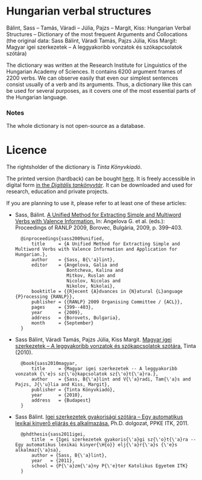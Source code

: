 # Hungarian verbal structures

Bálint, Sass – Tamás, Váradi – Júlia, Pajzs – Margit, Kiss: Hungarian Verbal Structures – Dictionary of the most frequent Arguments and Collocations (the original data: Sass Bálint, Váradi Tamás, Pajzs Júlia, Kiss Margit: Magyar igei szerkezetek – A leggyakoribb vonzatok és szókapcsolatok szótára)

The dictionary was written at the Research Institute for Linguistics of the Hungarian Academy of Sciences. It contains 6200 argument frames of 2200 verbs. We can observe easily that even our simplest sentences consist usually of a verb and its arguments. Thus, a dictionary like this can be used for several purposes, as it covers one of the most essential parts of the Hungarian language.

### Notes

The whole dictionary is not open-source as a database.

# Licence

The rightsholder of the dictionary is _Tinta Könyvkiadó_.

The printed version (hardback) can be bought [here](http://www.tintakiado.hu/book_view.php?id=286).
It is freely accessible in digital form [in the _Digitális tankönyvtár_](http://www.tankonyvtar.hu/hu/tartalom/tamop425/2011_0001_545_02_Magyar_igei_szerkezetek/adatok.html). It can be downloaded and used for research, education and private projects.

If you are planning to use it, please refer to at least one of these articles:


- Sass, Bálint.
    [A Unified Method for Extracting Simple and Multiword Verbs with Valence Information.](http://www.nytud.hu/oszt/korpusz/resources/sb_ranlp.pdf)
    In: Angelova G. et al. (eds.): Proceedings of RANLP 2009, Borovec, Bulgária, 2009, p. 399–403.

        @inproceedings{sass2009unified,
            title     = {A Unified Method for Extracting Simple and Multiword Verbs with Valence Information and Application for Hungarian.},
            author    = {Sass, B{\'a}lint},
            editor    = {Angelova, Galia and
                         Bontcheva, Kalina and
                         Mitkov, Ruslan and
                         Nicolov, Nicolas and
                         Nikolov, Nikolai},
            booktitle = {{R}ecent {A}dvances in {N}atural {L}anguage {P}rocessing {RANLP}},
            publisher = {{RANLP} 2009 Organising Committee / {ACL}},
            pages     = {399--403},
            year      = {2009},
            address   = {Borovets, Bulgaria},
            month     = {September}
        }

- Sass Bálint, Váradi Tamás, Pajzs Júlia, Kiss Margit.
    [Magyar igei szerkezetek – A leggyakoribb vonzatok és szókapcsolatok szótára.](http://www.tankonyvtar.hu/hu/tartalom/tamop425/2011_0001_545_02_Magyar_igei_szerkezetek/adatok.html)
    Tinta (2010).

        @book{sass2010magyar,
            title     = {Magyar igei szerkezetek -- A leggyakoribb vonzatok {\'e}s sz{\'o}kapcsolatok sz{\'o}t{\'a}ra.},
            author    = {Sass, B{\'a}lint and V{\'a}radi, Tam{\'a}s and Pajzs, J{\'u}lia and Kiss, Margit},
            publisher = {Tinta Könyvkiadó},
            year      = {2010},
            address   = {Budapest}
        }

- Sass Bálint.
    [Igei szerkezetek gyakorisági szótára – Egy automatikus lexikai kinyerő eljárás és alkalmazása.](http://real-phd.mtak.hu/342/1/SB_Disszert%C3%A1ci%C3%B3_DOI.pdf)
    Ph.D. dolgozat, PPKE ITK, 2011.

        @phdthesis{sass2011igei,
            title  = {Igei szerkezetek gyakoris{\'a}gi sz{\'o}t{\'a}ra -- Egy automatikus lexikai kinyer{\H{o}} elj{\'a}r{\'a}s {\'e}s alkalmaz{\'a}sa},
            author = {Sass, B{\'a}lint},
            year   = {2011},
            school = {P{\'a}zm{\'a}ny P{\'e}ter Katolikus Egyetem ITK}
        }

